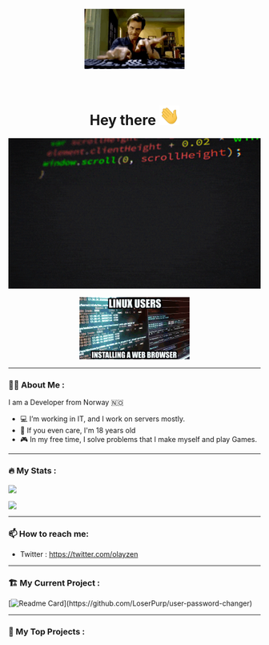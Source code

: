 <!--
===========================================
===========================================
                                           
YYYY             YYYYZZZZZZZZZZZZZZZZZZZZZ 
 Y::Y           Y::::::::::::::::::::::::Z 
  Y::Y         Y::YYYZZZZZZZZZZZZZZZZZ:::Z 
   Y::Y       Y::Y                 Z:::Z   
    Y:::Y   Y:::Y                 Z:::Z    
     Y:::Y Y:::Y                 Z:::Z     
      Y:::Y:::Y                 Z:::Z      
       Y:::::Y                Z:::Z        
        Y:::Y                Z:::Z         
        Y:::Y               Z:::Z          
        Y:::Y             Z:::Z            
        Y:::Y            Z:::Z             
        Y:::Y           Z:::Z              
        Y:::Y         Z:::ZZZZZZZZZZZZZZZZ 
        Y:::Y        Z:::::::::::::::::::Z 
        YYYYY        ZZZZZZZZZZZZZZZZZZZZZ 
                                           
===========================================
===========================================
                                           
                                           
============= made by OlaYZen =============
-->

<!-- Jim Carrey Starting Gif -->
<p align="center"><img src="/gif/startinggif.gif" width="200"/></p>

<!-- Labels -->
<p align="center"><img src="https://komarev.com/ghpvc/?username=olayzen&style=for-the-badge&color=blue" alt=""></p>
<h1 align="center">Hey there <img src="/gif/WavingHand.gif" width="40"></h1>

<!-- Gifs -->
<p align="center"><img src="/gif/coding.gif" width="600" height="300"  /></p>
<p align="center"><img src="/gif/installbrowser.gif"/></p>

---

### 👨‍💻 About Me :
I am a Developer from Norway 🇳🇴
- 💻 I’m working in IT, and I work on servers mostly.
- 👨 If you even care, I'm 18 years old
- 🎮 In my free time, I solve problems that I make myself and play Games.
<!-- - 🌐 Visit my Website at: https://www.olayzen.com/ <-- Constantly In Development -->

---
### 🔥 My Stats :
<p align="left"><a href="https://github.com/OlaYZen/github-readme-stats">
  <img align="center" src="https://github-readme-stats-liard-phi.vercel.app/api?username=OlaYZen&count_private=true&show_icons=true&theme=radical" />
</a></p>
<p align="left"><a href="https://github.com/OlaYZen/github-readme-stats">
    <img align="center" src="https://github-readme-stats-liard-phi.vercel.app/api/top-langs/?username=OlaYZen&count_private=true&layout=compact&theme=radical" />
</a></p>

---

### 📫 How to reach me:
  - Twitter   : <https://twitter.com/olayzen>
  
---

### 🏗️ My Current Project :


[![Readme Card](https://github-readme-stats-liard-phi.vercel.app/api/pin/?username=loserpurp&repo=user-password-changer&show_owner=true&theme=radical&layout=Gradient")](https://github.com/LoserPurp/user-password-changer)

---

### 🚧 My Top Projects :

<a href="https://github.com/OlaYZen/OlaYZen/blob/main/MIT-LICENSE.txt">
  <p align="right"><img src="https://img.shields.io/github/license/OlaYZen/OlaYZen?style=for-the-badge&color=gree" alt=""></p>
</a>
